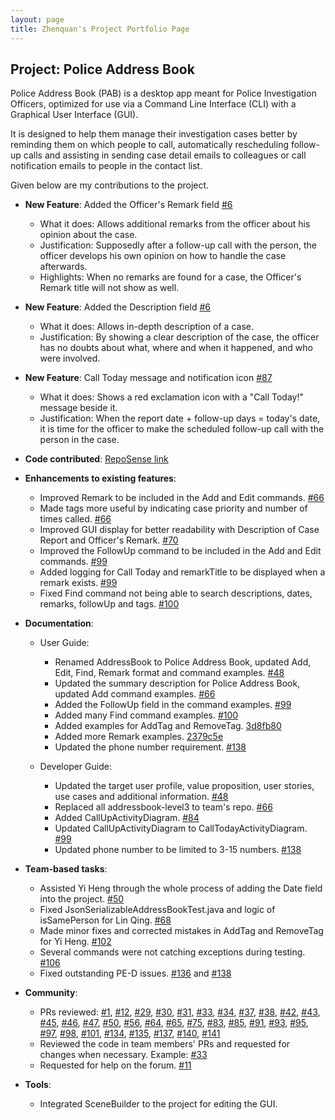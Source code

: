 ```yaml
---
layout: page
title: Zhenquan's Project Portfolio Page
---
```


## Project: Police Address Book

Police Address Book (PAB) is a desktop app meant for Police Investigation Officers, optimized for use via a Command Line Interface (CLI) with a Graphical User Interface (GUI).

It is designed to help them manage their investigation cases better by reminding them on which people to call, automatically rescheduling follow-up calls and assisting in sending case detail emails to colleagues or call notification emails to people in the contact list.

Given below are my contributions to the project.

* **New Feature**: Added the Officer's Remark field [\#6]()
  * What it does: Allows additional remarks from the officer about his opinion about the case.
  * Justification: Supposedly after a follow-up call with the person, the officer develops his own opinion on how to handle the case afterwards.
  * Highlights: When no remarks are found for a case, the Officer's Remark title will not show as well.
  
* **New Feature**: Added the Description field [\#6]()
  * What it does: Allows in-depth description of a case.
  * Justification: By showing a clear description of the case, the officer has no doubts about what, where and when it happened, and who were involved.
  
* **New Feature**: Call Today message and notification icon [\#87]()
  * What it does: Shows a red exclamation icon with a "Call Today!" message beside it.
  * Justification: When the report date + follow-up days = today's date, it is time for the officer to make the scheduled follow-up call with the person in the case.

* **Code contributed**: [RepoSense link]()

* **Enhancements to existing features**:
  * Improved Remark to be included in the Add and Edit commands. [\#66]()
  * Made tags more useful by indicating case priority and number of times called. [\#66]()
  * Improved GUI display for better readability with Description of Case Report and Officer's Remark. [\#70]()
  * Improved the FollowUp command to be included in the Add and Edit commands. [\#99]()
  * Added logging for Call Today and remarkTitle to be displayed when a remark exists. [\#99]()
  * Fixed Find command not being able to search descriptions, dates, remarks, followUp and tags. [\#100]()

* **Documentation**:
  * User Guide:
    * Renamed AddressBook to Police Address Book, updated Add, Edit, Find, Remark format and command examples. [\#48]()
    * Updated the summary description for Police Address Book, updated Add command examples. [\#66]()
    * Added the FollowUp field in the command examples. [\#99]()
    * Added many Find command examples. [\#100]()
    * Added examples for AddTag and RemoveTag. [3d8fb80](https://github.com/AY2021S2-TIC4002-F18-1/tp2/commit/3d8fb80ebd42a340d1f73551891c670ae85b2ece#diff-b50feaf9240709b6b02fb9584696b012c2a69feeba89e409952cc2f401f373fb)
    * Added more Remark examples. [2379c5e](https://github.com/AY2021S2-TIC4002-F18-1/tp2/commit/2379c5e4e8bb6f71a31481c96b3da5e34e76d71b#diff-b50feaf9240709b6b02fb9584696b012c2a69feeba89e409952cc2f401f373fb)
    * Updated the phone number requirement. [\#138]()
    
  * Developer Guide:
    * Updated the target user profile, value proposition, user stories, use cases and additional information. [\#48]()
    * Replaced all addressbook-level3 to team's repo. [\#66]()
    * Added CallUpActivityDiagram. [\#84]()
    * Updated CallUpActivityDiagram to CallTodayActivityDiagram. [\#99]()
    * Updated phone number to be limited to 3-15 numbers. [\#138]()

* **Team-based tasks**:
  * Assisted Yi Heng through the whole process of adding the Date field into the project. [\#50]()
  * Fixed JsonSerializableAddressBookTest.java and logic of isSamePerson for Lin Qing. [\#68]()
  * Made minor fixes and corrected mistakes in AddTag and RemoveTag for Yi Heng. [\#102]()
  * Several commands were not catching exceptions during testing. [\#106]()
  * Fixed outstanding PE-D issues. [\#136]() and [\#138]()
  
* **Community**:
  * PRs reviewed: [\#1](), [\#12](), [\#29](), [\#30](), [\#31](), [\#33](), [\#34](), [\#37](), [\#38](), [\#42](), [\#43](), [\#45](), [\#46](), [\#47](), [\#50](), [\#56](), [\#64](), [\#65](), [\#75](), [\#83](), [\#85](), [\#91](), [\#93](), [\#95](), [\#97](), [\#98](), [\#101](), [\#134](), [\#135](), [\#137](), [\#140](), [\#141]()
  * Reviewed the code in team members' PRs and requested for changes when necessary. Example: [\#33]()
  * Requested for help on the forum. [#11](https://github.com/nus-tic4002-AY2021S2/forum/issues/11)

* **Tools**:
  * Integrated SceneBuilder to the project for editing the GUI.
  